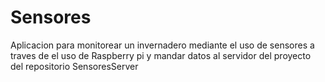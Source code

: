 # Sensores
Aplicacion para monitorear un invernadero mediante el uso de sensores a traves de el uso de Raspberry pi y mandar datos al servidor del proyecto del repositorio SensoresServer
